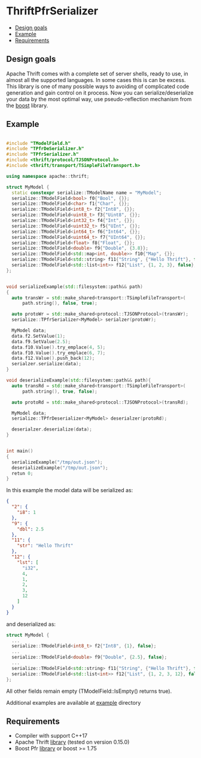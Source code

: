 # ThriftPfrSerializer

- [Design goals](#design-goals)
- [Example](#example)
- [Requirements](#requirements)

## Design goals
Apache Thrift comes with a complete set of server shells, ready to use, in almost all the supported languages. In some cases this is can be excess.
This library is one of many possible ways to avoiding of complicated code generation and gain control on it process. Now you can serialize/deserialize your data by the most optimal way, use pseudo-reflection mechanism from the [boost](https://www.boost.org/doc/libs/1_75_0/doc/html/boost_pfr.html) library.

## Example
```cpp

#include "TModelField.h"
#include "TPfrDeSerializer.h"
#include "TPfrSerializer.h"
#include <thrift/protocol/TJSONProtocol.h>
#include <thrift/transport/TSimpleFileTransport.h>

using namespace apache::thrift;

struct MyModel {
  static constexpr serialize::TModelName name = "MyModel";
  serialize::TModelField<bool> f0{"Bool", {}};
  serialize::TModelField<char> f1{"Char", {}};
  serialize::TModelField<int8_t> f2{"Int8", {}};
  serialize::TModelField<uint8_t> f3{"Uint8", {}};
  serialize::TModelField<int32_t> f4{"Int", {}};
  serialize::TModelField<uint32_t> f5{"UInt", {}};
  serialize::TModelField<int64_t> f6{"Int64", {}};
  serialize::TModelField<uint64_t> f7{"UInt64", {}};
  serialize::TModelField<float> f8{"Float", {}};
  serialize::TModelField<double> f9{"Double", {3.8}};
  serialize::TModelField<std::map<int, double>> f10{"Map", {}};
  serialize::TModelField<std::string> f11{"String", {"Hello Thrift"}, false};
  serialize::TModelField<std::list<int>> f12{"List", {1, 2, 3}, false};  
};


void serializeExample(std::filesystem::path&& path)
{
  auto transWr = std::make_shared<transport::TSimpleFileTransport>(
      path.string(), false, true);

  auto protoWr = std::make_shared<protocol::TJSONProtocol>(transWr);
  serialize::TPfrSerializer<MyModel> serialzer(protoWr);

  MyModel data;
  data.f2.SetValue(1);
  data.f9.SetValue(2.5);
  data.f10.Value().try_emplace(4, 5);
  data.f10.Value().try_emplace(6, 7);
  data.f12.Value().push_back(12);
  serialzer.serialize(data);
}

void deserializeExample(std::filesystem::path&& path){
  auto transRd = std::make_shared<transport::TSimpleFileTransport>(
      path.string(), true, false);

  auto protoRd = std::make_shared<protocol::TJSONProtocol>(transRd);

  MyModel data;
  serialize::TPfrDeserializer<MyModel> deserialzer(protoRd);

  deserialzer.deserialize(data);
}


int main()
{
  serializeExample("/tmp/out.json");
  deserializeExample("/tmp/out.json");
  retun 0;
}

```

In this example the model data will be serialized as:

```json
{
  "2": {
    "i8": 1
  },
  "9": {
    "dbl": 2.5
  },
  "11": {
    "str": "Hello Thrift"
  },
  "12": {
    "lst": [
      "i32",
      4,
      1,
      2,
      3,
      12
    ]
  }
}
```

and deserialized as:

```cpp
struct MyModel { 
  ...
  serialize::TModelField<int8_t> f2{"Int8", {1}, false};
  ...
  serialize::TModelField<double> f9{"Double", {2.5}, false};  
  ...
  serialize::TModelField<std::string> f11{"String", {"Hello Thrift"}, false};  
  serialize::TModelField<std::list<int>> f12{"List", {1, 2, 3, 12}, false};  
};
```
All other fields remain empty (TModelField::IsEmpty() returns true).

Additional examples are available at [example](https://github.com/Humminghead/ThriftPfrSerializer/tree/main/example) directory

## Requirements
- Compiler with support C++17 
- Apache Thrift [library](https://thrift.apache.org/download) (tested on version 0.15.0)
- Boost Pfr [library](https://www.boost.org/doc/libs/1_75_0/doc/html/boost_pfr.html) or boost >= 1.75
